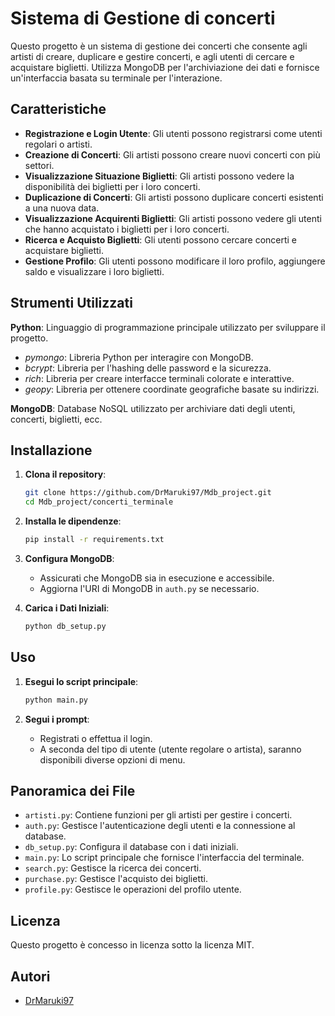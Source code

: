 # Sistema di Gestione di concerti

Questo progetto è un sistema di gestione dei concerti che consente agli artisti di creare, duplicare e gestire concerti, e agli utenti di cercare e acquistare biglietti. Utilizza MongoDB per l'archiviazione dei dati e fornisce un'interfaccia basata su terminale per l'interazione.

## Caratteristiche

- **Registrazione e Login Utente**: Gli utenti possono registrarsi come utenti regolari o artisti.
- **Creazione di Concerti**: Gli artisti possono creare nuovi concerti con più settori.
- **Visualizzazione Situazione Biglietti**: Gli artisti possono vedere la disponibilità dei biglietti per i loro concerti.
- **Duplicazione di Concerti**: Gli artisti possono duplicare concerti esistenti a una nuova data.
- **Visualizzazione Acquirenti Biglietti**: Gli artisti possono vedere gli utenti che hanno acquistato i biglietti per i loro concerti.
- **Ricerca e Acquisto Biglietti**: Gli utenti possono cercare concerti e acquistare biglietti.
- **Gestione Profilo**: Gli utenti possono modificare il loro profilo, aggiungere saldo e visualizzare i loro biglietti.

## Strumenti Utilizzati
**Python**: Linguaggio di programmazione principale utilizzato per sviluppare il progetto.
- *pymongo*: Libreria Python per interagire con MongoDB.
- *bcrypt*: Libreria per l'hashing delle password e la sicurezza.
- *rich*: Libreria per creare interfacce terminali colorate e interattive.
- *geopy*: Libreria per ottenere coordinate geografiche basate su indirizzi.
  
**MongoDB**: Database NoSQL utilizzato per archiviare dati degli utenti, concerti, biglietti, ecc.

## Installazione

1. **Clona il repository**:
    ```bash
    git clone https://github.com/DrMaruki97/Mdb_project.git
    cd Mdb_project/concerti_terminale
    ```

2. **Installa le dipendenze**:
    ```bash
    pip install -r requirements.txt
    ```

3. **Configura MongoDB**:
    - Assicurati che MongoDB sia in esecuzione e accessibile.
    - Aggiorna l'URI di MongoDB in `auth.py` se necessario.

4. **Carica i Dati Iniziali**:
    ```bash
    python db_setup.py
    ```

## Uso

1. **Esegui lo script principale**:
    ```bash
    python main.py
    ```

2. **Segui i prompt**:
    - Registrati o effettua il login.
    - A seconda del tipo di utente (utente regolare o artista), saranno disponibili diverse opzioni di menu.

## Panoramica dei File

- `artisti.py`: Contiene funzioni per gli artisti per gestire i concerti.
- `auth.py`: Gestisce l'autenticazione degli utenti e la connessione al database.
- `db_setup.py`: Configura il database con i dati iniziali.
- `main.py`: Lo script principale che fornisce l'interfaccia del terminale.
- `search.py`: Gestisce la ricerca dei concerti.
- `purchase.py`: Gestisce l'acquisto dei biglietti.
- `profile.py`: Gestisce le operazioni del profilo utente.

## Licenza

Questo progetto è concesso in licenza sotto la licenza MIT.

## Autori

- [DrMaruki97](https://github.com/DrMaruki97)
```
